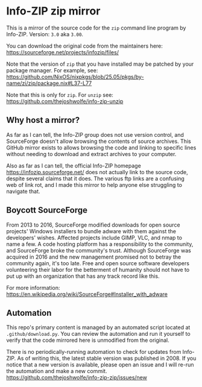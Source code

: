 # Info-ZIP zip mirror

This is a mirror of the source code for the `zip` command line program by Info-ZIP.
Version: `3.0` aka `3.00`.

You can download the original code from the maintainers here: https://sourceforge.net/projects/infozip/files/

Note that the version of `zip` that you have installed may be patched by your package manager.
For example, see: https://github.com/NixOS/nixpkgs/blob/25.05/pkgs/by-name/zi/zip/package.nix#L37-L77

Note that this is only for `zip`. For `unzip` see: https://github.com/thejoshwolfe/info-zip-unzip

## Why host a mirror?

As far as I can tell, the Info-ZIP group does not use version control,
and SourceForge doesn't allow browsing the contents of source archives.
This GitHub mirror exists to allows browsing the code and linking to specific lines without needing to download and extract archives to your computer.

Also as far as I can tell, the official Info-ZIP homepage https://infozip.sourceforge.net/ does not actually link to the source code, despite several claims that it does.
The various ftp links are a confusing web of link rot, and I made this mirror to help anyone else struggling to navigate that.

## Boycott SourceForge

From 2013 to 2016, SourceForge modified downloads for open source projects' Windows installers to bundle adware with them against the developers' wishes.
Affected projects include GIMP, VLC, and nmap to name a few.
A code hosting platform has a responsibility to the community, and SourceForge broke the community's trust.
Although SourceForge was acquired in 2016 and the new management promised not to betray the community again, it's too late.
Free and open source software developers volunteering their labor for the betterment of humanity should not have to put up with an organization that has any track record like this.

For more information: https://en.wikipedia.org/wiki/SourceForge#Installer_with_adware

## Automation

This repo's primary content is managed by an automated script located at `.github/download.py`.
You can review the automation and run it yourself to verify that the code mirrored here is unmodified from the original.

There is no periodically-running automation to check for updates from Info-ZIP.
As of writing this, the latest stable version was published in 2008.
If you notice that a new version is available, please open an issue and I will re-run the automation and make a new commit.
https://github.com/thejoshwolfe/info-zip-zip/issues/new
